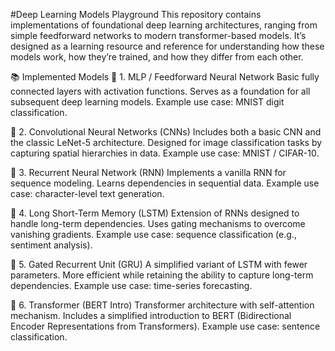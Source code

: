 #Deep Learning Models Playground
This repository contains implementations of foundational deep learning architectures, ranging from simple feedforward networks to modern transformer-based models.
It’s designed as a learning resource and reference for understanding how these models work, how they’re trained, and how they differ from each other.

📚 Implemented Models
🔹 1. MLP / Feedforward Neural Network
Basic fully connected layers with activation functions.
Serves as a foundation for all subsequent deep learning models.
Example use case: MNIST digit classification.

🔹 2. Convolutional Neural Networks (CNNs)
Includes both a basic CNN and the classic LeNet-5 architecture.
Designed for image classification tasks by capturing spatial hierarchies in data.
Example use case: MNIST / CIFAR-10.

🔹 3. Recurrent Neural Network (RNN)
Implements a vanilla RNN for sequence modeling.
Learns dependencies in sequential data.
Example use case: character-level text generation.

🔹 4. Long Short-Term Memory (LSTM)
Extension of RNNs designed to handle long-term dependencies.
Uses gating mechanisms to overcome vanishing gradients.
Example use case: sequence classification (e.g., sentiment analysis).

🔹 5. Gated Recurrent Unit (GRU)
A simplified variant of LSTM with fewer parameters.
More efficient while retaining the ability to capture long-term dependencies.
Example use case: time-series forecasting.

🔹 6. Transformer (BERT Intro)
Transformer architecture with self-attention mechanism.
Includes a simplified introduction to BERT (Bidirectional Encoder Representations from Transformers).
Example use case: sentence classification.
